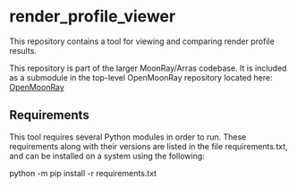 # render_profile_viewer
This repository contains a tool for viewing and comparing render profile results.

This repository is part of the larger MoonRay/Arras codebase.  It is included as a submodule in the top-level
OpenMoonRay repository located here: [OpenMoonRay](https://github.com/dreamworksanimation/openmoonray)

## Requirements
This tool requires several Python modules in order to run. These requirements along with their versions
are listed in the file requirements.txt, and can be installed on a system using the following:

python -m pip install -r requirements.txt

